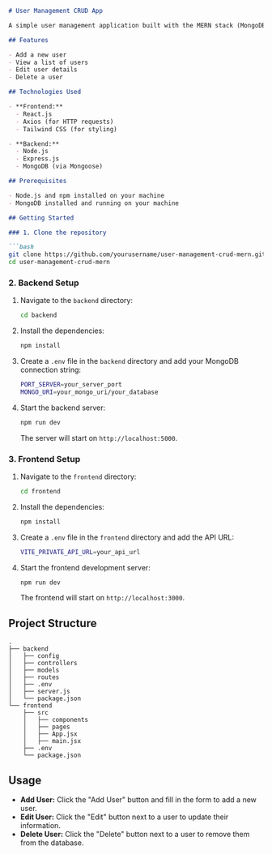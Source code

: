 ```markdown
# User Management CRUD App

A simple user management application built with the MERN stack (MongoDB, Express, React, Node.js) that allows you to create, read, update, and delete (CRUD) user data.

## Features

- Add a new user
- View a list of users
- Edit user details
- Delete a user

## Technologies Used

- **Frontend:**
  - React.js
  - Axios (for HTTP requests)
  - Tailwind CSS (for styling)

- **Backend:**
  - Node.js
  - Express.js
  - MongoDB (via Mongoose)

## Prerequisites

- Node.js and npm installed on your machine
- MongoDB installed and running on your machine

## Getting Started

### 1. Clone the repository

```bash
git clone https://github.com/yourusername/user-management-crud-mern.git
cd user-management-crud-mern
```

### 2. Backend Setup

1. Navigate to the `backend` directory:

   ```bash
   cd backend
   ```

2. Install the dependencies:

   ```bash
   npm install
   ```

3. Create a `.env` file in the `backend` directory and add your MongoDB connection string:

   ```bash
   PORT_SERVER=your_server_port
   MONGO_URI=your_mongo_uri/your_database
   ```

4. Start the backend server:

   ```bash
   npm run dev
   ```

   The server will start on `http://localhost:5000`.

### 3. Frontend Setup

1. Navigate to the `frontend` directory:

   ```bash
   cd frontend
   ```

2. Install the dependencies:

   ```bash
   npm install
   ```

3. Create a `.env` file in the `frontend` directory and add the API URL:

   ```bash
   VITE_PRIVATE_API_URL=your_api_url
   ```

4. Start the frontend development server:

   ```bash
   npm run dev
   ```

   The frontend will start on `http://localhost:3000`.

## Project Structure

```
.
├── backend
│   ├── config
│   ├── controllers
│   ├── models
│   ├── routes
│   ├── .env
│   ├── server.js
│   └── package.json
└── frontend
    ├── src
    │   ├── components
    │   ├── pages
    │   ├── App.jsx
    │   ├── main.jsx
    ├── .env
    └── package.json
```

## Usage

- **Add User:** Click the "Add User" button and fill in the form to add a new user.
- **Edit User:** Click the "Edit" button next to a user to update their information.
- **Delete User:** Click the "Delete" button next to a user to remove them from the database.